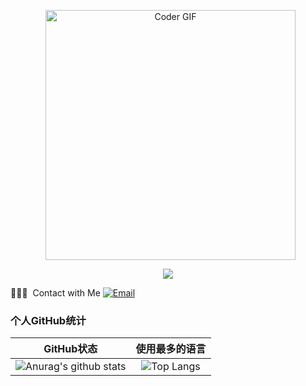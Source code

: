 <p align="center"> 
   <img src="https://media.giphy.com/media/SWoSkN6DxTszqIKEqv/giphy.gif" alt="Coder GIF" width="400" align="center"> 
</p>

<p align="center">
    <img src="https://ghchart.rshah.org/hekailiu-2512" />
</p>

</p>
🤝🏻✨ &nbsp;Contact with Me
<a href="hekailiu@foxmail.com"><img alt="Email" src="https://img.shields.io/badge/Email-hekailiu@foxmail.com-blue?style=flat-square&logo=gmail" /> 
</a>

### 个人GitHub统计

|                          GitHub状态                          |                        使用最多的语言                        |
| :----------------------------------------------------------: | :----------------------------------------------------------: |
| ![Anurag's github stats](https://github-readme-stats.vercel.app/api?username=hekailiu-2512&show_icons=true&theme=synthwave) | ![Top Langs](https://github-readme-stats.vercel.app/api/top-langs/?username=hekailiu-2512&&hide=tsql) |